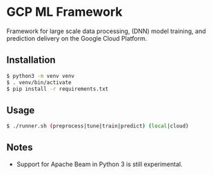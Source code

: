 # GCP ML Framework
Framework for large scale data processing, (DNN) model training, and prediction delivery
on the Google Cloud Platform.

## Installation
```bash
$ python3 -m venv venv
$ . venv/bin/activate
$ pip install -r requirements.txt
```

## Usage
```bash
$ ./runner.sh (preprocess|tune|train|predict) (local|cloud)
```

## Notes
- Support for Apache Beam in Python 3 is still experimental.

